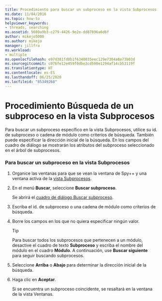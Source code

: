 ```yaml
---
title: Procedimiento para buscar un subproceso en la vista Subprocesos | Microsoft Docs
ms.date: 11/04/2016
ms.topic: how-to
helpviewer_keywords:
- threads, searching
ms.assetid: 5609a9b3-c279-4426-9e2e-dd87896a6d6f
author: mikejo5000
ms.author: mikejo
manager: jillfra
ms.workload:
- multiple
ms.openlocfilehash: e97d381fd0b1f6340035eec129e7304a8e73b03d
ms.sourcegitcommit: c076fe12e459f0dbe2cd508e1294af14cb53119f
ms.translationtype: HT
ms.contentlocale: es-ES
ms.lasthandoff: 06/25/2020
ms.locfileid: "85349268"
---
```

# <a name="how-to-search-for-a-thread-in-threads-view"></a>Procedimiento Búsqueda de un subproceso en la vista Subprocesos
Para buscar un subproceso específico en la vista Subprocesos, utilice su id. de subproceso o cadena de módulo como criterios de búsqueda. También puede especificar la dirección inicial de la búsqueda. En los campos del cuadro de diálogo se mostrarán los atributos del subproceso seleccionado en el árbol de subprocesos.

### <a name="to-search-for-a-thread-in-threads-view"></a>Para buscar un subproceso en la vista Subprocesos

1. Organice las ventanas para que se vean la ventana de Spy++ y una ventana activa de la [vista Subprocesos](../debugger/threads-view.md).

2. En el menú **Buscar**, seleccione **Buscar subproceso**.

    Se abrirá el [cuadro de diálogo Buscar subproceso](../debugger/thread-search-dialog-box.md).

3. Escriba el id. de subproceso o una cadena de módulo como criterios de búsqueda.

4. Borre los campos en los que no quiera especificar ningún valor.

   > [!TIP]
   > Para buscar todos los subprocesos que pertenecen a un módulo, desactive el cuadro de texto **Subproceso** y escriba el nombre del módulo en el cuadro **Módulo**. A continuación, use **Buscar siguiente** para seguir buscando subprocesos.

5. Seleccione **Arriba** o **Abajo** para determinar la dirección inicial de la búsqueda.

6. Haga clic en **Aceptar**.

   Si se encuentra un subproceso coincidente, se resaltará en la ventana de la vista Ventanas.